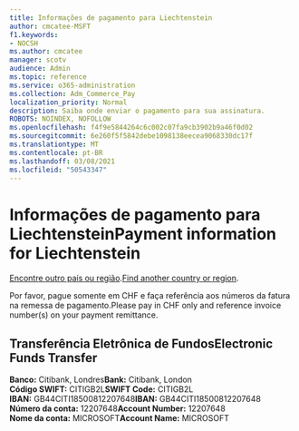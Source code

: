 ```yaml
---
title: Informações de pagamento para Liechtenstein
author: cmcatee-MSFT
f1.keywords:
- NOCSH
ms.author: cmcatee
manager: scotv
audience: Admin
ms.topic: reference
ms.service: o365-administration
ms.collection: Adm_Commerce_Pay
localization_priority: Normal
description: Saiba onde enviar o pagamento para sua assinatura.
ROBOTS: NOINDEX, NOFOLLOW
ms.openlocfilehash: f4f9e5844264c6c002c07fa9cb3902b9a46f0d02
ms.sourcegitcommit: 6e260f5f5842debe1098138eecea9068330dc17f
ms.translationtype: MT
ms.contentlocale: pt-BR
ms.lasthandoff: 03/08/2021
ms.locfileid: "50543347"
---
```

# <a name="payment-information-for-liechtenstein"></a><span data-ttu-id="657bb-103">Informações de pagamento para Liechtenstein</span><span class="sxs-lookup"><span data-stu-id="657bb-103">Payment information for Liechtenstein</span></span>

<span data-ttu-id="657bb-104">[Encontre outro país ou região](../billing-and-payments/pay-for-your-subscription.md).</span><span class="sxs-lookup"><span data-stu-id="657bb-104">[Find another country or region](../billing-and-payments/pay-for-your-subscription.md).</span></span>

<span data-ttu-id="657bb-105">Por favor, pague somente em CHF e faça referência aos números da fatura na remessa de pagamento.</span><span class="sxs-lookup"><span data-stu-id="657bb-105">Please pay in CHF only and reference invoice number(s) on your payment remittance.</span></span>

## <a name="electronic-funds-transfer"></a><span data-ttu-id="657bb-106">Transferência Eletrônica de Fundos</span><span class="sxs-lookup"><span data-stu-id="657bb-106">Electronic Funds Transfer</span></span>

<span data-ttu-id="657bb-107">**Banco:** Citibank, Londres</span><span class="sxs-lookup"><span data-stu-id="657bb-107">**Bank:** Citibank, London</span></span>  
<span data-ttu-id="657bb-108">**Código SWIFT:** CITIGB2L</span><span class="sxs-lookup"><span data-stu-id="657bb-108">**SWIFT Code:** CITIGB2L</span></span>  
<span data-ttu-id="657bb-109">**IBAN:** GB44CITI18500812207648</span><span class="sxs-lookup"><span data-stu-id="657bb-109">**IBAN:** GB44CITI18500812207648</span></span>  
<span data-ttu-id="657bb-110">**Número da conta:** 12207648</span><span class="sxs-lookup"><span data-stu-id="657bb-110">**Account Number:** 12207648</span></span>  
<span data-ttu-id="657bb-111">**Nome da conta:** MICROSOFT</span><span class="sxs-lookup"><span data-stu-id="657bb-111">**Account Name:** MICROSOFT</span></span>  